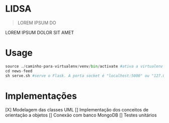 # LIDSA
> LOREM IPSUM DO

LOREM IPSUM DOLOR SIT AMET

# Usage

```python
source ./caminho-para-virtualenv/venv/bin/activate #ativa a virtualenv
cd news-feed
sh serve.sh #serve o Flask. A porta socket é "localhost:5000" ou "127.0.0.1:5000" no browser.
```


# Implementações

[X] Modelagem das classes UML
[] Implementação dos conceitos de orientação a objetos
[] Conexão com banco MongoDB
[] Testes unitários
